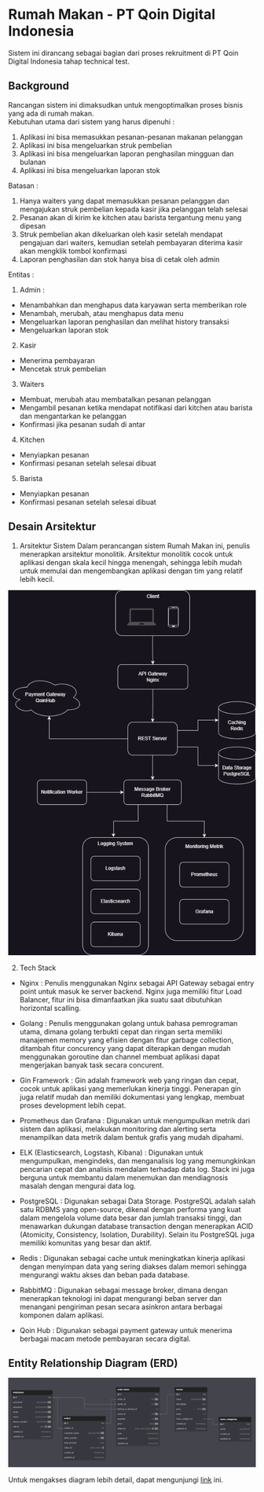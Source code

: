 # Rumah Makan - PT Qoin Digital Indonesia
Sistem ini dirancang sebagai bagian dari proses rekruitment di PT Qoin Digital Indonesia tahap technical test.

## Background
Rancangan sistem ini dimaksudkan untuk mengoptimalkan proses bisnis yang ada di rumah makan. 
<br />
Kebutuhan utama dari sistem yang harus dipenuhi :
1. Aplikasi ini bisa memasukkan pesanan-pesanan makanan pelanggan
2. Aplikasi ini bisa mengeluarkan struk pembelian
3. Aplikasi ini bisa mengeluarkan laporan penghasilan mingguan dan bulanan
4. Aplikasi ini bisa mengeluarkan laporan stok

Batasan :
1. Hanya waiters yang dapat memasukkan pesanan pelanggan dan mengajukan struk pembelian kepada kasir jika pelanggan telah selesai
2. Pesanan akan di kirim ke kitchen atau barista tergantung menu yang dipesan
3. Struk pembelian akan dikeluarkan oleh kasir setelah mendapat pengajuan dari waiters, kemudian setelah pembayaran diterima kasir akan mengklik tombol konfirmasi
4. Laporan penghasilan dan stok hanya bisa di cetak oleh admin

Entitas :
1. Admin :
- Menambahkan dan menghapus data karyawan serta memberikan role
- Menambah, merubah, atau menghapus data menu
- Mengeluarkan laporan penghasilan dan melihat history transaksi
- Mengeluarkan laporan stok

2. Kasir
- Menerima pembayaran
- Mencetak struk pembelian

3. Waiters
- Membuat, merubah atau membatalkan pesanan pelanggan
- Mengambil pesanan ketika mendapat notifikasi dari kitchen atau barista dan mengantarkan ke pelanggan
- Konfirmasi jika pesanan sudah di antar

4. Kitchen
- Menyiapkan pesanan
- Konfirmasi pesanan setelah selesai dibuat

5. Barista
- Menyiapkan pesanan
- Konfirmasi pesanan setelah selesai dibuat

## Desain Arsitektur
1. Arsitektur Sistem
Dalam perancangan sistem Rumah Makan ini, penulis menerapkan arsitektur monolitik. Arsitektur monolitik cocok untuk aplikasi dengan skala kecil hingga menengah, sehingga lebih mudah untuk memulai dan mengembangkan aplikasi dengan tim yang relatif lebih kecil.

![system desing](./assets/system_design.png)

2. Tech Stack
- Nginx : Penulis menggunakan Nginx sebagai API Gateway sebagai entry point untuk masuk ke server backend. Nginx juga memiliki fitur Load Balancer, fitur ini bisa dimanfaatkan jika suatu saat dibutuhkan horizontal scalling.

- Golang : Penulis menggunakan golang untuk bahasa pemrograman utama, dimana golang terbukti cepat dan ringan serta memiliki manajemen memory yang efisien dengan fitur garbage collection, ditambah fitur concurency yang dapat diterapkan dengan mudah menggunakan goroutine dan channel membuat aplikasi dapat mengerjakan banyak task secara concurent.

- Gin Framework : Gin adalah framework web yang ringan dan cepat, cocok untuk aplikasi yang memerlukan kinerja tinggi. Penerapan gin juga relatif mudah dan memiliki dokumentasi yang lengkap, membuat proses development lebih cepat.

- Prometheus dan Grafana : Digunakan untuk mengumpulkan metrik dari sistem dan aplikasi, melakukan monitoring dan alerting serta menampilkan data metrik dalam bentuk grafis yang mudah dipahami.

- ELK (Elasticsearch, Logstash, Kibana) : Digunakan untuk mengumpulkan, mengindeks, dan menganalisis log yang memungkinkan pencarian cepat dan analisis mendalam terhadap data log. Stack ini juga berguna untuk membantu dalam menemukan dan mendiagnosis masalah dengan mengurai data log.

- PostgreSQL : Digunakan sebagai Data Storage. PostgreSQL adalah salah satu RDBMS yang open-source, dikenal dengan performa yang kuat dalam mengelola volume data besar dan jumlah transaksi tinggi, dan menawarkan dukungan database transaction dengan menerapkan ACID (Atomicity, Consistency, Isolation, Durability). Selain itu PostgreSQL juga memiliki komunitas yang besar dan aktif.

- Redis : Digunakan sebagai cache untuk meningkatkan kinerja aplikasi dengan menyimpan data yang sering diakses dalam memori sehingga mengurangi waktu akses dan beban pada database.

- RabbitMQ : Digunakan sebagai message broker, dimana dengan menerapkan teknologi ini dapat mengurangi beban server dan menangani pengiriman pesan secara asinkron antara berbagai komponen dalam aplikasi.

- Qoin Hub : Digunakan sebagai payment gateway untuk menerima berbagai macam metode pembayaran secara digital.

## Entity Relationship Diagram (ERD)

![erd](./assets/erd.png)

Untuk mengakses diagram lebih detail, dapat mengunjungi [link](https://dbdiagram.io/d/Rumah-Makan-PT-Qoin-Digital-651faf7affbf5169f027fd94) ini.
